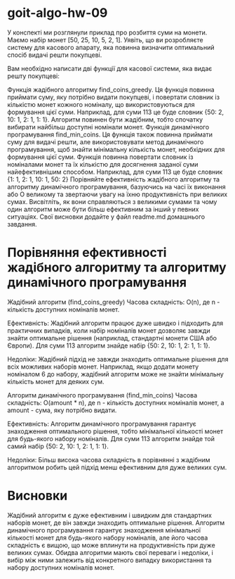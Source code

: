 # goit-algo-hw-09
У конспекті ми розглянули приклад про розбиття суми на монети. Маємо набір монет [50, 25, 10, 5, 2, 1]. Уявіть, що ви розробляєте систему для касового апарату, яка повинна визначити оптимальний спосіб видачі решти покупцеві.

Вам необхідно написати дві функції для касової системи, яка видає решту покупцеві:

Функція жадібного алгоритму find_coins_greedy. Ця функція повинна приймати суму, яку потрібно видати покупцеві, і повертати словник із кількістю монет кожного номіналу, що використовуються для формування цієї суми. Наприклад, для суми 113 це буде словник {50: 2, 10: 1, 2: 1, 1: 1}. Алгоритм повинен бути жадібним, тобто спочатку вибирати найбільш доступні номінали монет.
Функція динамічного програмування find_min_coins. Ця функція також повинна приймати суму для видачі решти, але використовувати метод динамічного програмування, щоб знайти мінімальну кількість монет, необхідних для формування цієї суми. Функція повинна повертати словник із номіналами монет та їх кількістю для досягнення заданої суми найефективнішим способом. Наприклад, для суми 113 це буде словник {1: 1, 2: 1, 10: 1, 50: 2}
Порівняйте ефективність жадібного алгоритму та алгоритму динамічного програмування, базуючись на часі їх виконання або О великому та звертаючи увагу на їхню продуктивність при великих сумах. Висвітліть, як вони справляються з великими сумами та чому один алгоритм може бути більш ефективним за інший у певних ситуаціях. Свої висновки додайте у файл readme.md домашнього завдання.

# Порівняння ефективності жадібного алгоритму та алгоритму динамічного програмування
Жадібний алгоритм (find_coins_greedy)
Часова складність: O(n), де n - кількість доступних номіналів монет.

Ефективність: Жадібний алгоритм працює дуже швидко і підходить для практичних випадків, коли набір номіналів монет дозволяє завжди знайти оптимальне рішення (наприклад, стандартні монети США або Європи). Для суми 113 алгоритм знайде набір {50: 2, 10: 1, 2: 1, 1: 1}.

Недоліки: Жадібний підхід не завжди знаходить оптимальне рішення для всіх можливих наборів монет. Наприклад, якщо додати монету номіналом 6 до набору, жадібний алгоритм може не знайти мінімальну кількість монет для деяких сум.

Алгоритм динамічного програмування (find_min_coins)
Часова складність: O(amount * n), де n - кількість доступних номіналів монет, а amount - сума, яку потрібно видати.

Ефективність: Алгоритм динамічного програмування гарантує знаходження оптимального рішення, тобто мінімальної кількості монет для будь-якого набору номіналів. Для суми 113 алгоритм знайде той самий набір {50: 2, 10: 1, 2: 1, 1: 1}.

Недоліки: Більш висока часова складність в порівнянні з жадібним алгоритмом робить цей підхід менш ефективним для дуже великих сум.

# Висновки
Жадібний алгоритм є дуже ефективним і швидким для стандартних наборів монет, де він завжди знаходить оптимальне рішення.
Алгоритм динамічного програмування гарантує знаходження мінімальної кількості монет для будь-якого набору номіналів, але його часова складність є вищою, що може вплинути на продуктивність при дуже великих сумах.
Обидва алгоритми мають свої переваги і недоліки, і вибір між ними залежить від конкретного випадку використання та набору доступних номіналів монет.